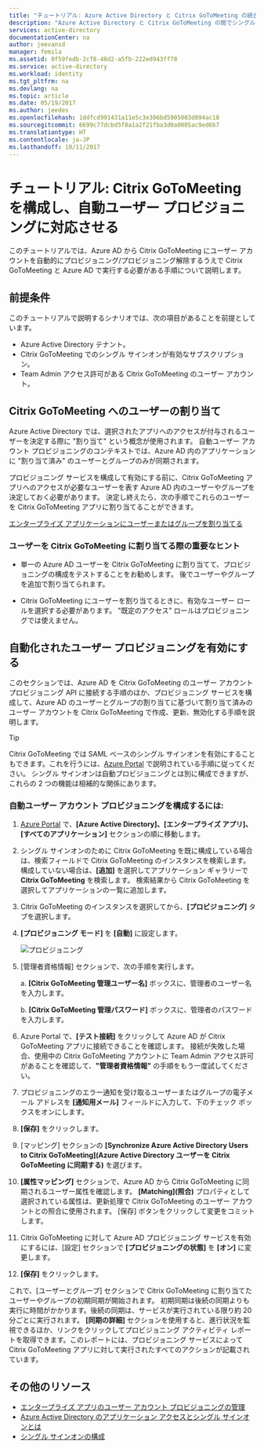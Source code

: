 ```yaml
---
title: "チュートリアル: Azure Active Directory と Citrix GoToMeeting の統合 | Microsoft Docs"
description: "Azure Active Directory と Citrix GoToMeeting の間でシングル サインオンを構成する方法について説明します。"
services: active-directory
documentationCenter: na
author: jeevansd
manager: femila
ms.assetid: 0f59fedb-2cf8-48d2-a5fb-222ed943ff78
ms.service: active-directory
ms.workload: identity
ms.tgt_pltfrm: na
ms.devlang: na
ms.topic: article
ms.date: 05/19/2017
ms.author: jeedes
ms.openlocfilehash: 1ddfcd991431a11e5c3e306bd5905003d094ac18
ms.sourcegitcommit: 6699c77dcbd5f8a1a2f21fba3d0a0005ac9ed6b7
ms.translationtype: HT
ms.contentlocale: ja-JP
ms.lasthandoff: 10/11/2017
---
```

# <a name="tutorial-configuring-citrix-gotomeeting-for-automatic-user-provisioning"></a>チュートリアル: Citrix GoToMeeting を構成し、自動ユーザー プロビジョニングに対応させる

このチュートリアルでは、Azure AD から Citrix GoToMeeting にユーザー アカウントを自動的にプロビジョニング/プロビジョニング解除するうえで Citrix GoToMeeting と Azure AD で実行する必要がある手順について説明します。

## <a name="prerequisites"></a>前提条件

このチュートリアルで説明するシナリオでは、次の項目があることを前提としています。

*   Azure Active Directory テナント。
*   Citrix GoToMeeting でのシングル サインオンが有効なサブスクリプション。
*   Team Admin アクセス許可がある Citrix GoToMeeting のユーザー アカウント。

## <a name="assigning-users-to-citrix-gotomeeting"></a>Citrix GoToMeeting へのユーザーの割り当て

Azure Active Directory では、選択されたアプリへのアクセスが付与されるユーザーを決定する際に "割り当て" という概念が使用されます。 自動ユーザー アカウント プロビジョニングのコンテキストでは、Azure AD 内のアプリケーションに "割り当て済み" のユーザーとグループのみが同期されます。

プロビジョニング サービスを構成して有効にする前に、Citrix GoToMeeting アプリへのアクセスが必要なユーザーを表す Azure AD 内のユーザーやグループを決定しておく必要があります。 決定し終えたら、次の手順でこれらのユーザーを Citrix GoToMeeting アプリに割り当てることができます。

[エンタープライズ アプリケーションにユーザーまたはグループを割り当てる](https://docs.microsoft.com/azure/active-directory/active-directory-coreapps-assign-user-azure-portal)

### <a name="important-tips-for-assigning-users-to-citrix-gotomeeting"></a>ユーザーを Citrix GoToMeeting に割り当てる際の重要なヒント

*   単一の Azure AD ユーザーを Citrix GoToMeeting に割り当てて、プロビジョニングの構成をテストすることをお勧めします。 後でユーザーやグループを追加で割り当てられます。

*   Citrix GoToMeeting にユーザーを割り当てるときに、有効なユーザー ロールを選択する必要があります。 "既定のアクセス" ロールはプロビジョニングでは使えません。

## <a name="enable-automated-user-provisioning"></a>自動化されたユーザー プロビジョニングを有効にする

このセクションでは、Azure AD を Citrix GoToMeeting のユーザー アカウント プロビジョニング API に接続する手順のほか、プロビジョニング サービスを構成して、Azure AD のユーザーとグループの割り当てに基づいて割り当て済みのユーザー アカウントを Citrix GoToMeeting で作成、更新、無効化する手順を説明します。

> [!TIP]
> Citrix GoToMeeting では SAML ベースのシングル サインオンを有効にすることもできます。これを行うには、[Azure Portal](https://portal.azure.com) で説明されている手順に従ってください。 シングル サインオンは自動プロビジョニングとは別に構成できますが、これらの 2 つの機能は相補的な関係にあります。

### <a name="to-configure-automatic-user-account-provisioning"></a>自動ユーザー アカウント プロビジョニングを構成するには:

1. [Azure Portal](https://portal.azure.com) で、**[Azure Active Directory]、[エンタープライズ アプリ]、[すべてのアプリケーション]** セクションの順に移動します。

2. シングル サインオンのために Citrix GoToMeeting を既に構成している場合は、検索フィールドで Citrix GoToMeeting のインスタンスを検索します。 構成していない場合は、**[追加]** を選択してアプリケーション ギャラリーで **Citrix GoToMeeting** を検索します。 検索結果から Citrix GoToMeeting を選択してアプリケーションの一覧に追加します。

3. Citrix GoToMeeting のインスタンスを選択してから、**[プロビジョニング]** タブを選択します。

4. **[プロビジョニング モード]** を **[自動]** に設定します。 

    ![プロビジョニング](./media/active-directory-saas-citrixgotomeeting-provisioning-tutorial/provisioning.png)

5. [管理者資格情報] セクションで、次の手順を実行します。
   
    a. **[Citrix GoToMeeting 管理ユーザー名]** ボックスに、管理者のユーザー名を入力します。

    b. **[Citrix GoToMeeting 管理パスワード]** ボックスに、管理者のパスワードを入力します。

6. Azure Portal で、**[テスト接続]** をクリックして Azure AD が Citrix GoToMeeting アプリに接続できることを確認します。 接続が失敗した場合、使用中の Citrix GoToMeeting アカウントに Team Admin アクセス許可があることを確認して、**"管理者資格情報"** の手順をもう一度試してください。

7. プロビジョニングのエラー通知を受け取るユーザーまたはグループの電子メール アドレスを **[通知用メール]** フィールドに入力して、下のチェック ボックスをオンにします。

8. **[保存]** をクリックします。

9. [マッピング] セクションの **[Synchronize Azure Active Directory Users to Citrix GoToMeeting]\(Azure Active Directory ユーザーを Citrix GoToMeeting に同期する\)** を選びます。

10. **[属性マッピング]** セクションで、Azure AD から Citrix GoToMeeting に同期されるユーザー属性を確認します。 **[Matching]\(照合\)** プロパティとして選択されている属性は、更新処理で Citrix GoToMeeting のユーザー アカウントとの照合に使用されます。 [保存] ボタンをクリックして変更をコミットします。

11. Citrix GoToMeeting に対して Azure AD プロビジョニング サービスを有効にするには、[設定] セクションで **[プロビジョニングの状態]** を **[オン]** に変更します。

12. **[保存]** をクリックします。

これで、[ユーザーとグループ] セクションで Citrix GoToMeeting に割り当てたユーザーやグループの初期同期が開始されます。 初期同期は後続の同期よりも実行に時間がかかります。後続の同期は、サービスが実行されている限り約 20 分ごとに実行されます。 **[同期の詳細]** セクションを使用すると、進行状況を監視できるほか、リンクをクリックしてプロビジョニング アクティビティ レポートを取得できます。このレポートには、プロビジョニング サービスによって Citrix GoToMeeting アプリに対して実行されたすべてのアクションが記載されています。

## <a name="additional-resources"></a>その他のリソース

* [エンタープライズ アプリのユーザー アカウント プロビジョニングの管理](active-directory-saas-tutorial-list.md)
* [Azure Active Directory のアプリケーション アクセスとシングル サインオンとは](active-directory-appssoaccess-whatis.md)
* [シングル サインオンの構成](active-directory-saas-citrix-gotomeeting-tutorial.md)



